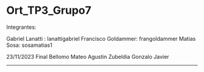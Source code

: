 # Ort_TP3_Grupo7

Integrantes:

Gabriel Lanatti : lanattigabriel
Francisco Goldammer: frangoldammer
Matias Sosa: sosamatias1


23/11/2023 Final
Bellomo Mateo Agustin 
Zubeldia Gonzalo Javier


---
